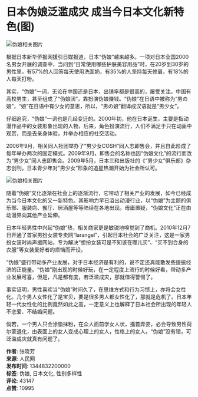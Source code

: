 # 日本伪娘泛滥成灾 成当今日本文化新特色(图)

![伪娘相关图片](//rs2.huanqiucdn.cn/huanqiucdn/image/m/share.jpg)

根据日本新华侨报网援引日媒报道，日本“伪娘”越来越多。一项对日本全国2000名男女开展的调查中，当问到“日常使用哪些护肤美容用品”时，在20岁到30岁的男性里，有57%的人回答每天使用洗面奶，有35%的人坚持每天修眉，有18%的人每天打粉。

其实，“伪娘”一词，无论在中国还是日本，出镜率都是很高的，屡受关注。中国有高校男生，甚至组成了“伪娘团”，靠扮演伪娘赚钱。“伪娘”在日语中被称为“男の娘”，“娘”在日语中有少女的意思，所以，“男の娘”翻译成汉语就是“男少女”。

仔细追究，“伪娘”一词也是几经变迁的。2000年初，他在日本诞生，主要是指动漫作品中的女装形象出现的人物，后来，角色扮演流行，人们不满足于只在动画中观赏，而是去亲身体验，并举办相应的社交活动。

2006年9月，相关同人社团举办了“男少女COSH”同人志即售会，并且自此形成了每年举办两次的固定模式。2009年9月，即售会的名称也因“伪娘文化”的流行而改为“男少女”同人志即售会。2009年5月，日本三和出版社的《“男少女”俱乐部》杂志创刊，日本青少年对“男少女”形象的追星热潮开始为社会所认可。

![伪娘相关图片](//himg2.huanqiucdn.cn/attachment2010/2012/0813/20120813123446324.jpg?imageView2/2/w/750)

随着“伪娘”文化逐渐在社会上的逐渐流行，它带动了相关产业的发展，如今已经成为当今日本文化的又一新特色。其影响力早已溢出动漫行业，以“伪娘”为主题的俱乐部、服装店、餐厅、居酒屋等等陆续在各地出现。毋庸置疑，“伪娘文化”正在由动漫界向其他产业延伸。

日本年轻男性中兴起“伪娘”热，相关商家更是敏锐地嗅觉到了商机。2010年12月7日开通了首家男扮女装专卖网“larangel”，引起日本社会的广泛关注，这是一家男扮女装时尚声援网站，专为解决“想扮女装可是不知该在哪儿买”、“买不到合身的衣服”等女装爱好者的烦恼而开设。

“伪娘”盛行带动多产业发展，对于日本经济是有利的，说不定还真能散发些提振经济的正能量。“伪娘”刚出现的时候好玩，在一定程度上流行的时候好看，带动多产业发展可喜，但是，凡是都有度，若泛滥成灾，那就值得警惕了。

事实证明，男性喜欢当“伪娘”时间久了，在思维方式和行为习惯上，亦将会女性化。几个男人女性化了是宝贝，要是很多男人都女性化了，那就是危机了。日本年轻一代女性化的比例竟然如此之高，一定意义上也解释了日本社会所出现的年轻人不恋爱、不结婚问题。

倘若，一个男人只会涂脂抹粉，在众人面前学女人状，搔首弄姿，必会导致男性荷尔蒙退化，由表面上的女人变成心理上的女人，性格上的女人。“伪娘”没有错，可泛滥成灾就真有问题了。

**作者**: 张晓芳  
**来源**: 人民网  
**发布时间**: 1344832200000  
**标签**: 伪娘, 日本文化, 性别多样性  
**评论**: 43147  
**点赞**: 10995  
<!-- tcd_original_link https://m.huanqiu.com/article/9CaKrnJwFDS -->
